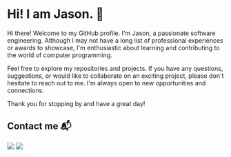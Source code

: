 # Hi! I am Jason. 👋
Hi there! Welcome to my GitHub profile. I'm Jason, a passionate software engineering. Although I may not have a long list of professional experiences or awards to showcase, I'm enthusiastic about learning and contributing to the world of computer programming.

Feel free to explore my repositories and projects. If you have any questions, suggestions, or would like to collaborate on an exciting project, please don't hesitate to reach out to me. I'm always open to new opportunities and connections.

Thank you for stopping by and have a great day!

## Contact me 📬

<a href="mailto: jason.park.dev@gmail.com"><img src="https://img.shields.io/badge/yeana.dev@gmail.com-EA4335?style=flat-square&logo=Gmail&logoColor=FFFFFF" /></a> <a href="https://www.linkedin.com/in/platosw" target="_blank"><img src="https://img.shields.io/badge/LinkedIn-0A66C2?style=flat-square&logo=Linkedin&logoColor=FFFFFF" /></a>

<!--
**platosw/platosw** is a ✨ _special_ ✨ repository because its `README.md` (this file) appears on your GitHub profile.

Here are some ideas to get you started:

- 🔭 I’m currently working on ...
- 🌱 I’m currently learning ...
- 👯 I’m looking to collaborate on ...
- 🤔 I’m looking for help with ...
- 💬 Ask me about ...
- 📫 How to reach me: ...
- 😄 Pronouns: ...
- ⚡ Fun fact: ...
-->

